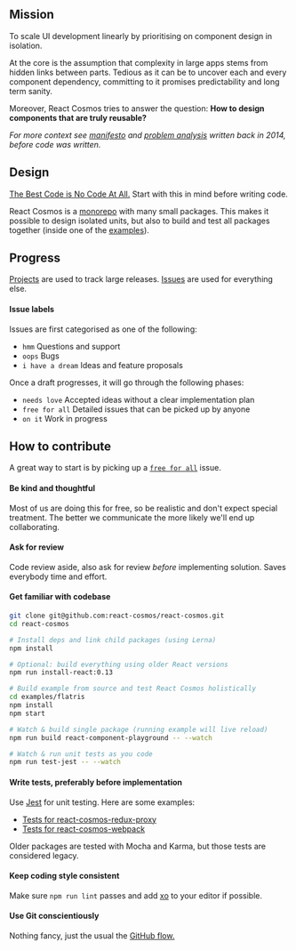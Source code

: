 ## Mission

To scale UI development linearly by prioritising on component design in isolation.

At the core is the assumption that complexity in large apps stems from hidden links between parts. Tedious as it can be to uncover each and every component dependency, committing to it promises predictability and long term sanity.

Moreover, React Cosmos tries to answer the question: **How to design components that are truly reusable?**

*For more context see [manifesto](https://github.com/react-cosmos/react-cosmos/wiki/Manifesto) and [problem analysis](https://github.com/react-cosmos/react-cosmos/wiki/Problem) written back in 2014, before code was written.*

## Design

[The Best Code is No Code At All.](http://blog.codinghorror.com/the-best-code-is-no-code-at-all/) Start with this in mind before writing code.

React Cosmos is a [monorepo](packages) with many small packages. This makes it possible to design isolated units, but also to build and test all packages together (inside one of the [examples](examples)).

## Progress

[Projects](https://github.com/react-cosmos/react-cosmos/projects) are used to track large releases. [Issues](https://github.com/react-cosmos/react-cosmos/issues) are used for everything else.

#### Issue labels

Issues are first categorised as one of the following:
- `hmm` Questions and support
- `oops` Bugs
- `i have a dream` Ideas and feature proposals

Once a draft progresses, it will go through the following phases:
- `needs love` Accepted ideas without a clear implementation plan
- `free for all` Detailed issues that can be picked up by anyone
- `on it` Work in progress

## How to contribute

A great way to start is by picking up a [`free for all`](https://github.com/react-cosmos/react-cosmos/issues?q=is%3Aopen+is%3Aissue+label%3A%22free+for+all%22) issue.

#### Be kind and thoughtful

Most of us are doing this for free, so be realistic and don't expect special treatment. The better we communicate the more likely we'll end up collaborating.

#### Ask for review

Code review aside, also ask for review *before* implementing solution. Saves everybody time and effort.

#### Get familiar with codebase

```bash
git clone git@github.com:react-cosmos/react-cosmos.git
cd react-cosmos

# Install deps and link child packages (using Lerna)
npm install

# Optional: build everything using older React versions
npm run install-react:0.13

# Build example from source and test React Cosmos holistically
cd examples/flatris
npm install
npm start

# Watch & build single package (running example will live reload)
npm run build react-component-playground -- --watch

# Watch & run unit tests as you code
npm run test-jest -- --watch
```

#### Write tests, preferably before implementation

Use [Jest](https://facebook.github.io/jest/) for unit testing. Here are some examples:
- [Tests for react-cosmos-redux-proxy](packages/react-cosmos-redux-proxy/src/__tests__/index.js)
- [Tests for react-cosmos-webpack](packages/react-cosmos-webpack/src/__tests__)

Older packages are tested with Mocha and Karma, but those tests are considered legacy.

#### Keep coding style consistent

Make sure `npm run lint` passes and add [xo](https://github.com/sindresorhus/xo) to your editor if possible.

#### Use Git conscientiously

Nothing fancy, just the usual the [GitHub flow.](https://guides.github.com/introduction/flow/)
